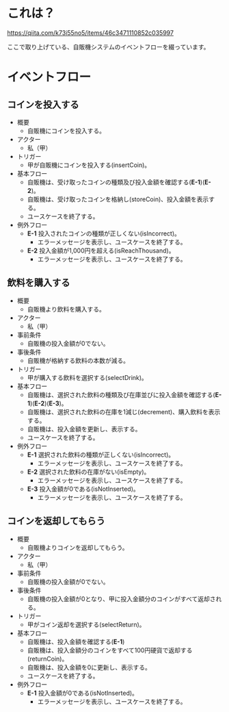 # これは？

https://qiita.com/k73i55no5/items/46c3471110852c035997

ここで取り上げている、自販機システムのイベントフローを綴っています。

# イベントフロー

## コインを投入する

- 概要
    - 自販機にコインを投入する。
- アクター
    - 私（甲）
- トリガー
    - 甲が自販機にコインを投入する(insertCoin)。
- 基本フロー
    - 自販機は、受け取ったコインの種類及び投入金額を確認する(**E-1**)(**E-2**)。
    - 自販機は、受け取ったコインを格納し(storeCoin)、投入金額を表示する。
    - ユースケースを終了する。
- 例外フロー
    - **E-1** 投入されたコインの種類が正しくない(isIncorrect)。
        - エラーメッセージを表示し、ユースケースを終了する。
    - **E-2** 投入金額が1,000円を超える(isReachThousand)。
        - エラーメッセージを表示し、ユースケースを終了する。

## 飲料を購入する

- 概要
    - 自販機より飲料を購入する。
- アクター
    - 私（甲）
- 事前条件
    - 自販機の投入金額が0でない。
- 事後条件
    - 自販機が格納する飲料の本数が減る。
- トリガー
    - 甲が購入する飲料を選択する(selectDrink)。
- 基本フロー
    - 自販機は、選択された飲料の種類及び在庫並びに投入金額を確認する(**E-1**)(**E-2**)(**E-3**)。
    - 自販機は、選択された飲料の在庫を1減じ(decrement)、購入飲料を表示する。
    - 自販機は、投入金額を更新し、表示する。
    - ユースケースを終了する。
- 例外フロー
    - **E-1** 選択された飲料の種類が正しくない(isIncorrect)。
        - エラーメッセージを表示し、ユースケースを終了する。
    - **E-2** 選択された飲料の在庫がない(isEmpty)。
        - エラーメッセージを表示し、ユースケースを終了する。
    - **E-3** 投入金額が0である(isNotInserted)。
        - エラーメッセージを表示し、ユースケースを終了する。

## コインを返却してもらう

- 概要
    - 自販機よりコインを返却してもらう。
- アクター
    - 私（甲）
- 事前条件
    - 自販機の投入金額が0でない。
- 事後条件
    - 自販機の投入金額が0となり、甲に投入金額分のコインがすべて返却される。
- トリガー
    - 甲がコイン返却を選択する(selectReturn)。
- 基本フロー
    - 自販機は、投入金額を確認する(**E-1**)
    - 自販機は、投入金額分のコインをすべて100円硬貨で返却する(returnCoin)。
    - 自販機は、投入金額を0に更新し、表示する。
    - ユースケースを終了する。
- 例外フロー
    - **E-1** 投入金額が0である(isNotInserted)。
        - エラーメッセージを表示し、ユースケースを終了する。

